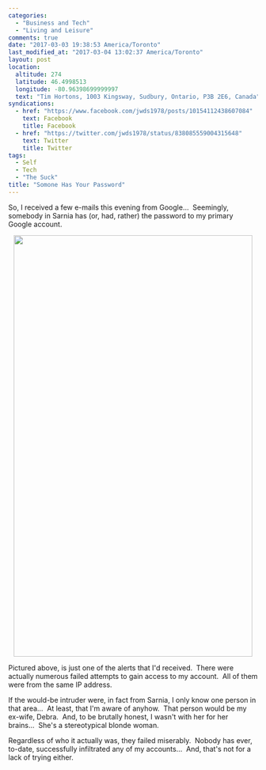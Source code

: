 ```yaml
---
categories:
  - "Business and Tech"
  - "Living and Leisure"
comments: true
date: "2017-03-03 19:38:53 America/Toronto"
last_modified_at: "2017-03-04 13:02:37 America/Toronto"
layout: post
location:
  altitude: 274
  latitude: 46.4998513
  longitude: -80.96398699999997
  text: "Tim Hortons, 1003 Kingsway, Sudbury, Ontario, P3B 2E6, Canada"
syndications:
  - href: "https://www.facebook.com/jwds1978/posts/10154112438607084"
    text: Facebook
    title: Facebook
  - href: "https://twitter.com/jwds1978/status/838085559004315648"
    text: Twitter
    title: Twitter
tags:
  - Self
  - Tech
  - "The Suck"
title: "Somone Has Your Password"
---
```


So, I received a few e-mails this evening from Google&hellip;&nbsp; Seemingly, somebody in Sarnia has (or, had, rather) the password to my primary Google
account.

<a href="{{ site.uri.assets }}/blog/2017/03/03/someone-has-your-password/2017-03-04_09-47-29_1080x1920.png" target="_blank" title="">
  <img alt="" height="852" src="{{ site.uri.assets }}/blog/2017/03/03/someone-has-your-password/2017-03-04_09-47-29_0482x0852.jpg" style="border: 0px; display: block; margin-left: auto; margin-right: auto;" width="482" />
</a>

Pictured above, is just one of the alerts that I'd received.&nbsp; There were actually numerous failed attempts to gain access to my account.&nbsp; All of
them were from the same IP address.

If the would-be intruder were, in fact from Sarnia, I only know one person in that area&hellip;&nbsp; At least, that I'm aware of anyhow.&nbsp; That person
would be my ex-wife, Debra.&nbsp; And, to be brutally honest, I wasn't with her for her brains&hellip;&nbsp; She's a stereotypical blonde woman.

Regardless of who it actually was, they failed miserably.&nbsp; Nobody has ever, to-date, successfully infiltrated any of my accounts&hellip;&nbsp; And,
that's not for a lack of trying either.
